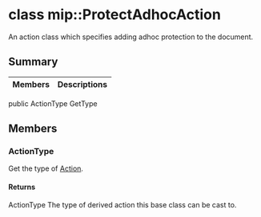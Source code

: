 # class mip::ProtectAdhocAction 
An action class which specifies adding adhoc protection to the document.
## Summary
 Members                        | Descriptions                                
--------------------------------|---------------------------------------------
public ActionType GetType
## Members
### ActionType
Get the type of [Action](#classmip_1_1_action).
#### Returns
ActionType The type of derived action this base class can be cast to.
